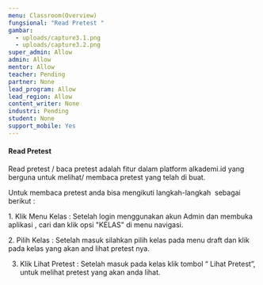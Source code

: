 ```yaml
---
menu: Classroom(Overview)
fungsional: "Read Pretest "
gambar:
  - uploads/capture3.1.png
  - uploads/capture3.2.png
super_admin: Allow
admin: Allow
mentor: Allow
teacher: Pending
partner: None
lead_program: Allow
lead_region: Allow
content_writer: None
industri: Pending
student: None
support_mobile: Yes
---
```

#### Read Pretest

Read pretest / baca pretest adalah fitur dalam platform alkademi.id yang berguna untuk melihat/ membaca pretest yang telah di buat.



Untuk membaca pretest anda bisa mengikuti langkah-langkah  sebagai berikut :

1.﻿ Klik Menu Kelas : Setelah login menggunakan akun Admin dan membuka aplikasi , cari dan klik opsi "KELAS" di menu navigasi.

2﻿. Pilih Kelas : Setelah masuk silahkan pilih kelas pada menu draft dan klik pada kelas yang akan and lihat pretest nya.

3. Klik Lihat Pretest : Setelah masuk pada kelas klik tombol “ Lihat Pretest”, untuk melihat pretest yang akan anda lihat.